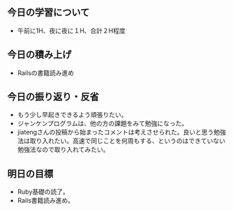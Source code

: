 ## 今日の学習について
- 午前に1H、夜に夜に１H、合計２H程度
## 今日の積み上げ
- Railsの書籍読み進め
## 今日の振り返り・反省
- もう少し早起きできるよう頑張りたい。
- ジャンケンプログラムは、他の方の課題をみて勉強になった。
- jiatengさんの投稿から始まったコメントは考えさせられた。良いと思う勉強法は取り入れたい。高速で同じことを何周もする、というのはできていない勉強法なので取り入れてみたい。
## 明日の目標
- Ruby基礎の読了。
- Rails書籍読み進め。
